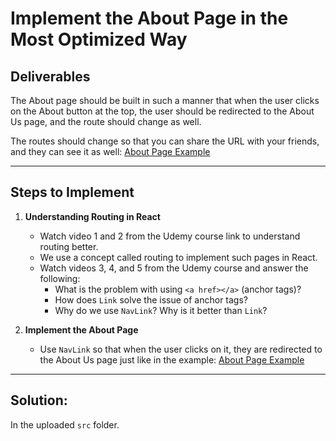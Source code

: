 # Implement the About Page in the Most Optimized Way

## Deliverables

The About page should be built in such a manner that when the user clicks on the About button at the top, the user should be redirected to the About Us page, and the route should change as well.

The routes should change so that you can share the URL with your friends, and they can see it as well: [About Page Example](https://prasadyash2411.github.io/ecom-website/about.html)

---

## Steps to Implement

1. **Understanding Routing in React**
   - Watch video 1 and 2 from the Udemy course link to understand routing better.
   - We use a concept called routing to implement such pages in React.
   - Watch videos 3, 4, and 5 from the Udemy course and answer the following:
     - What is the problem with using `<a href></a>` (anchor tags)?
     - How does `Link` solve the issue of anchor tags?
     - Why do we use `NavLink`? Why is it better than `Link`?

2. **Implement the About Page**
   - Use `NavLink` so that when the user clicks on it, they are redirected to the About Us page just like in the example: [About Page Example](https://prasadyash2411.github.io/ecom-website/about.html)
---

## Solution:
In the uploaded `src` folder.
